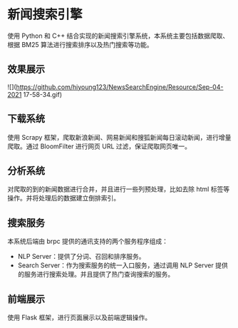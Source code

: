 # 新闻搜索引擎
使用 Python 和 C++ 结合实现的新闻搜索引擎系统，本系统主要包括数据爬取、根据 BM25 算法进行搜索排序以及热门搜索等功能。

## 效果展示
![](https://github.com/hiyoung123/NewsSearchEngine/Resource/Sep-04-2021 17-58-34.gif)
## 下载系统

使用 Scrapy 框架，爬取新浪新闻、网易新闻和搜狐新闻每日滚动新闻，进行增量爬取。通过 BloomFilter 进行网页 URL 过滤，保证爬取网页唯一。

## 分析系统 

对爬取的到的新闻数据进行合并，并且进行一些列预处理，比如去除 html 标签等操作。并将处理后的数据建立倒排索引。

## 搜索服务

本系统后端由 brpc 提供的通讯支持的两个服务程序组成：

* NLP Server：提供了分词、召回和排序服务。
* Search Server：作为搜索服务的统一入口服务，通过调用 NLP Server 提供的服务进行搜索处理。并且提供了热门查询搜索的服务。

## 前端展示

使用 Flask 框架，进行页面展示以及前端逻辑操作。

